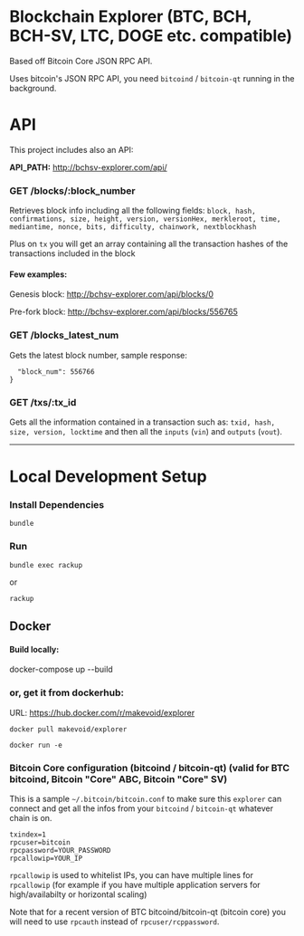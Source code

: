 # Blockchain Explorer (BTC, BCH, BCH-SV, LTC, DOGE etc. compatible)

Based off Bitcoin Core JSON RPC API.

Uses bitcoin's JSON RPC API, you need `bitcoind` / `bitcoin-qt` running in the background.

# API

This project includes also an API:

**API_PATH:** http://bchsv-explorer.com/api/

### GET /blocks/:block_number

Retrieves block info including all the following fields: `block, hash, confirmations, size, height, version, versionHex, merkleroot, time, mediantime, nonce, bits, difficulty, chainwork, nextblockhash`

Plus on `tx` you will get an array containing all the transaction hashes of the transactions included in the block

#### Few examples:

Genesis block: http://bchsv-explorer.com/api/blocks/0

Pre-fork block: http://bchsv-explorer.com/api/blocks/556765

### GET /blocks_latest_num

Gets the latest block number, sample response:

```{
  "block_num": 556766
}
```

### GET /txs/:tx_id

Gets all the information contained in a transaction such as: `txid, hash, size, version, locktime` and then all the `inputs` (`vin`) and `outputs` (`vout`).


---


# Local Development Setup


### Install Dependencies

    bundle


### Run

    bundle exec rackup

or

    rackup


## Docker

#### Build locally:

   docker-compose up --build

### or, get it from dockerhub:

URL: https://hub.docker.com/r/makevoid/explorer

```
docker pull makevoid/explorer

docker run -e
```


### Bitcoin Core configuration (bitcoind / bitcoin-qt) (valid for BTC bitcoind, Bitcoin "Core" ABC, Bitcoin "Core" SV)

This is a sample `~/.bitcoin/bitcoin.conf` to make sure this `explorer` can connect and get all the infos from your `bitcoind` / `bitcoin-qt` whatever chain is on.

```
txindex=1
rpcuser=bitcoin
rpcpassword=YOUR_PASSWORD
rpcallowip=YOUR_IP
```

`rpcallowip` is used to whitelist IPs, you can have multiple lines for `rpcallowip` (for example if you have multiple application servers for high/availabilty or horizontal scaling)


Note that for a recent version of BTC bitcoind/bitcoin-qt (bitcoin core) you will need to use `rpcauth` instead of `rpcuser/rcppassword`.

